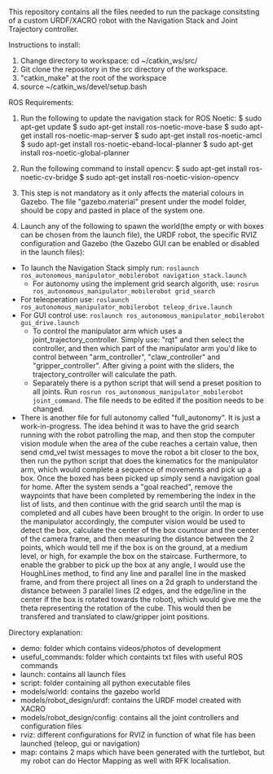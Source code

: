 This repository contains all the files needed to run the package consitsting of a custom URDF/XACRO robot with the Navigation Stack and Joint Trajectory controller.


Instructions to install:
1) Change directory to workspace: cd ~/catkin_ws/src/
2) Git clone the repository in the src directory of the workspace.
3) "catkin_make" at the root of the workspace
4) source ~/catkin_ws/devel/setup.bash


ROS Requirements:
1) Run the following to update the navigation stack for ROS Noetic:
$ sudo apt-get update
$ sudo apt-get install ros-noetic-move-base
$ sudo apt-get install ros-noetic-map-server
$ sudo apt-get install ros-noetic-amcl
$ sudo apt-get install ros-noetic-eband-local-planner
$ sudo apt-get install ros-noetic-global-planner

2) Run the following command to install opencv: 
$ sudo apt-get install ros-noetic-cv-bridge
$ sudo apt-get install ros-noetic-vision-opencv


4) This step is not mandatory as it only affects the material colours in Gazebo. The file "gazebo.material" present under the model folder, should be copy and pasted in place of the system one.


5) Launch any of the following to spawn the world(the empty or with boxes can be chosen from the launch file), the URDF robot, the specific RVIZ configuration and Gazebo (the Gazebo GUI can be enabled or disabled in the launch files):
- To launch the Navigation Stack simply run: `roslaunch ros_autonomous_manipulator_mobilerobot navigation_stack.launch`
    - For autonomy using the implement grid search algorith, use: `rosrun ros_autonomous_manipulator_mobilerobot grid_search`
- For teleoperation use: `roslaunch ros_autonomous_manipulator_mobilerobot teleop_drive.launch`
- For GUI control use: `roslaunch ros_autonomous_manipulator_mobilerobot gui_drive.launch`
    - To control the manipulator arm which uses a joint_trajectory_controller. Simply use: "rqt" and then select the controller, and then which part of the manipulator arm you'd like to control between "arm_controller", "claw_controller" and "gripper_controller". After giving a point with the sliders, the trajectory_controller will calculate the path.
    - Separately there is a python script that will send a preset position to all joints. Run `rosrun ros_autonomous_manipulator_mobilerobot joint_command`. The file needs to be edited if the position needs to be changed.
- There is another file for full autonomy called "full_autonomy". It is just a work-in-progress. The idea behind it was to have the grid search running with the robot patrolling the map, and then stop the computer vision module when the area of the cube reaches a certain value, then send cmd_vel twist messages to move the robot a bit closer to the box, then run the python script that does the kinematics for the manipulator arm, which would complete a sequence of movements and pick up a box. Once the boxed has been picked up simply send a navigation goal for home. After the system sends a "goal reached", remove the waypoints that have been completed by remembering the index in the list of lists, and then continue with the grid search until the map is completed and all cubes have been brought to the origin. 
In order to use the manipulator accordingly, the computer vision would be used to detect the box, calculate the center of the box countour and the center of the camera frame, and then measuring the distance between the 2 points, which would tell me if the box is on the ground, at a medium level, or high, for example the box on the staircase. Furthermore, to enable the grabber to pick up the box at any angle, I would use the HoughLines method, to find any line and parallel line in the masked frame, and from there project all lines on a 2d graph to understand the distance between 3 parallel lines (2 edges, and the edge/line in the center if the box is rotated towards the robot), which would give me the theta representing the rotation of the cube. This would then be transfered and translated to claw/gripper joint positions.


Directory explanation:
- demo: folder which contains videos/photos of development
- useful_commands: folder which containts txt files with useful ROS commands
- launch: contains all launch files
- script: folder containing all python executable files
- models/world: contains the gazebo world
- models/robot_design/urdf: contains the URDF model created with XACRO
- models/robot_design/config: contains all the joint controllers and configuration files
- rviz: different configurations for RVIZ in function of what file has been launched (teleop, gui or navigation)
- map: contains 2 maps which have been generated with the turtlebot, but my robot can do Hector Mapping as well with RFK localisation.

